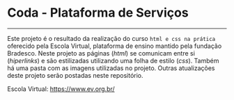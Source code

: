 # Coda - Plataforma de Serviços
---

Este projeto é o resultado da realização do
curso `html e css na prática` oferecido pela 
Escola Virtual, plataforma de ensino mantido pela fundação
Bradesco. Neste projeto as páginas (*html*) se 
comunicam entre si (*hiperlinks*) e são
estilizadas utilizando uma folha de estilo (*css*). 
Também há uma pasta com as imagens utilizadas 
no projeto. Outras atualizações
deste projeto serão postadas neste repositório.

Escola Virtual: https://www.ev.org.br/
